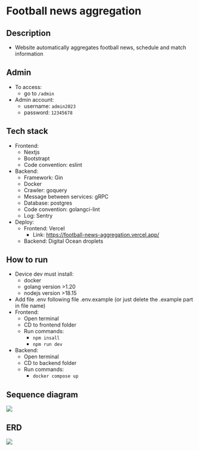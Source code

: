# Football news aggregation
## Description
- Website automatically aggregates football news, schedule and match information
## Admin
- To access: 
  - go to `/admin`
- Admin account: 
  - username: `admin2023`
  - password: `12345678`
## Tech stack
- Frontend: 
  - Nextjs
  - Bootstrapt
  - Code convention: eslint
- Backend: 
  - Framework: Gin
  - Docker
  - Crawler: goquery
  - Message between services: gRPC
  - Database: postgres
  - Code convention: golangci-lint
  - Log: Sentry
- Deploy: 
  - Frontend: Vercel
    - Link: https://football-news-aggregation.vercel.app/
  - Backend: Digital Ocean droplets
## How to run
- Device dev must install: 
  - docker
  - golang version >1.20
  - nodejs version >18.15
- Add file .env following file .env.example (or just delete the .example part in file name)
- Frontend: 
  - Open terminal
  - CD to frontend folder
  - Run commands:
    - `npm insall`
    - `npm run dev`
- Backend: 
  - Open terminal
  - CD to backend folder
  - Run commands:
    - `docker compose up`

## Sequence diagram
[![](https://mermaid.ink/img/pako:eNqNUsFuwyAM_RWL65ofyKHS1E67L1cuHjgdEpiOmFZV1X8fKE2zbuk0Tsb283vPcFYmWlKtGugzExvaOtwlDJqhnI13xNKs108dpQOlFl5JAJM442kYe9CIO6AQjC1jcowrcIuC7zjQEtTSIniCNAXfTMTP_yatrKPwn6gHfD7GPbyU6wmEGILjLBPk3swm4dFXNZ3bMXqQCKambr6gTzGAY6HEJPOIG-91wly5JqrqyeobHsGWHcxN34T_GrBo6dEb3O_jj50QW81qpQKlgM6WD3KuBa3kgwJp1ZbQUo_Zi1aaL6UVs8TuxEa1kjKtVN4XE9N_Um2PfqDLF6IgzYk?type=png)](https://mermaid.live/edit#pako:eNqNUsFuwyAM_RWL65ofyKHS1E67L1cuHjgdEpiOmFZV1X8fKE2zbuk0Tsb283vPcFYmWlKtGugzExvaOtwlDJqhnI13xNKs108dpQOlFl5JAJM442kYe9CIO6AQjC1jcowrcIuC7zjQEtTSIniCNAXfTMTP_yatrKPwn6gHfD7GPbyU6wmEGILjLBPk3swm4dFXNZ3bMXqQCKambr6gTzGAY6HEJPOIG-91wly5JqrqyeobHsGWHcxN34T_GrBo6dEb3O_jj50QW81qpQKlgM6WD3KuBa3kgwJp1ZbQUo_Zi1aaL6UVs8TuxEa1kjKtVN4XE9N_Um2PfqDLF6IgzYk)

## ERD 
[![](https://mermaid.ink/img/pako:eNrNWFtv2jAU_itRnmlFgALhjdGsZaO04tJqE1JkkgNYc-zIcdoy4L_PuVBwEsr2MoIETc537Jy7v3SjO8wFvaMDv8VoyZE3o5r8dEeTfm9gjbVNch99AuAYEQ272tP3g1RgDwKBPF9zOCABro2EVgSHvvsZ7AKBFD7CA8ExXUo1QSAndSFwOPYFZjSHEUx_JcJd8mfSvSuNN2hpU-SBphiYhtyWhhbYibjADgE7treiff2e04h2zaD7nW8f-sOS-B7KZ0e-5wAfBcEb465i-eOzNXruWy92f2I9XD59yTM9JJxVFOqCJDgknOegxEFMFywv9NASbLH2oaDmPbCTayUmT4PuD2ukBANTccFIyFYDO_RPRKQ4WmnOCVoDt4vrIcVCbw5cdZWzN1XgMKKEaNy7t26nmfH134N0hMvFBb1AAC1DSEZBpmUHVvduemH754zJueMI_Ar_YvpDd9K7t61nazgpUZFmCvCwNro633tHmMOoACrUgpt05fAeR9_8qCqV46kTcrmwFU9yoJxktdOQkc95adotzZ48Mgvns_HJ7K6dwKIZJ0fcZ8uPVE7tEjgrcMPkFFeqEd5FphBjEWchdTOyJKsuCISJfWA5GTzKUxhkoMBhHAIlcb3B9EuZ0xbbrZ4PsYiwJSuYOoP-0LKnT6X3KKYJBW4tGJf5U_hskrkV5lG_EsbV9I26L4NLk4G_8DfkJCPZ81kXv55AMpxfXVXE_BWNgs6g8sf2Jd_KycV7LD_iYR_xfRx-eyxNh8ShlWgRBtRVkROd43D0RiSxwm6GVIXUhlfga9vDtOjFZKzttldX263yotLR5kDY_pSM37EKtaKjBmEaFNL6bbIimUVndHcs1t0fOFntPTk-VjtMBdXa5Hmpuac2VNjMmYfnWcCZBRnzzm3_wWrjgG2OFBO39IrugRwg2JUv9HHFznSxAlkCekdeurBAIREzfUZ3UhWFgo3X1NE7C0QCqOhJcab_BviQ-oj-ZEzeCx4mt3pno7_rnat6u31dNcymWa82amaj0azoayluVa-b9ZppGi2jbVRb5s2uov-OdzCub1pmo9mqmc1mtVpvGO3dH4beA8g?type=png)](https://mermaid.live/edit#pako:eNrNWFtv2jAU_itRnmlFgALhjdGsZaO04tJqE1JkkgNYc-zIcdoy4L_PuVBwEsr2MoIETc537Jy7v3SjO8wFvaMDv8VoyZE3o5r8dEeTfm9gjbVNch99AuAYEQ272tP3g1RgDwKBPF9zOCABro2EVgSHvvsZ7AKBFD7CA8ExXUo1QSAndSFwOPYFZjSHEUx_JcJd8mfSvSuNN2hpU-SBphiYhtyWhhbYibjADgE7treiff2e04h2zaD7nW8f-sOS-B7KZ0e-5wAfBcEb465i-eOzNXruWy92f2I9XD59yTM9JJxVFOqCJDgknOegxEFMFywv9NASbLH2oaDmPbCTayUmT4PuD2ukBANTccFIyFYDO_RPRKQ4WmnOCVoDt4vrIcVCbw5cdZWzN1XgMKKEaNy7t26nmfH134N0hMvFBb1AAC1DSEZBpmUHVvduemH754zJueMI_Ar_YvpDd9K7t61nazgpUZFmCvCwNro633tHmMOoACrUgpt05fAeR9_8qCqV46kTcrmwFU9yoJxktdOQkc95adotzZ48Mgvns_HJ7K6dwKIZJ0fcZ8uPVE7tEjgrcMPkFFeqEd5FphBjEWchdTOyJKsuCISJfWA5GTzKUxhkoMBhHAIlcb3B9EuZ0xbbrZ4PsYiwJSuYOoP-0LKnT6X3KKYJBW4tGJf5U_hskrkV5lG_EsbV9I26L4NLk4G_8DfkJCPZ81kXv55AMpxfXVXE_BWNgs6g8sf2Jd_KycV7LD_iYR_xfRx-eyxNh8ShlWgRBtRVkROd43D0RiSxwm6GVIXUhlfga9vDtOjFZKzttldX263yotLR5kDY_pSM37EKtaKjBmEaFNL6bbIimUVndHcs1t0fOFntPTk-VjtMBdXa5Hmpuac2VNjMmYfnWcCZBRnzzm3_wWrjgG2OFBO39IrugRwg2JUv9HHFznSxAlkCekdeurBAIREzfUZ3UhWFgo3X1NE7C0QCqOhJcab_BviQ-oj-ZEzeCx4mt3pno7_rnat6u31dNcymWa82amaj0azoayluVa-b9ZppGi2jbVRb5s2uov-OdzCub1pmo9mqmc1mtVpvGO3dH4beA8g)
